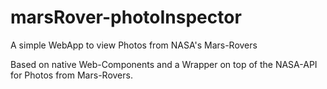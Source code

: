 # marsRover-photoInspector
A simple WebApp to view Photos from NASA's Mars-Rovers

Based on native Web-Components and a Wrapper on top of the NASA-API for Photos from Mars-Rovers.